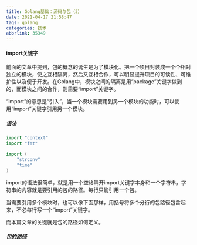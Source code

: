 ```yaml
---
title: Golang基础：源码与包（3）
date: 2021-04-17 21:58:47
tags: golang
categories: 技术
abbrlink: 35349
---
```


#### import关键字

前面的文章中提到，包的概念的诞生是为了模块化。把一个项目封装成一个个相对独立的模块，使之互相隔离，然后又互相合作，可以明显提升项目的可读性、可维护性以及便于开发。在Golang中，模块之间的隔离是用“package”关键字做到的，而模块之间的合作，则需要“import”关键字。

“import”的意思是“引入”，当一个模块需要用到另一个模块的功能时，可以使用“import”关键字引用另一个模块。

##### 语法

```go
import "context"
import "fmt"

import (
	"strconv"
	"time"
)
```

import的语法很简单，就是用一个空格隔开import关键字本身和一个字符串，字符串的内容就是要引用的包的路径。每行只能引用一个包。

当需要引用多个模块时，也可以像下面那样，用括号将多个分行的包路径包含起来，不必每行写一个“import”关键字。

而本篇文章的关键就是包的路径如何定义。

##### 包的路径

